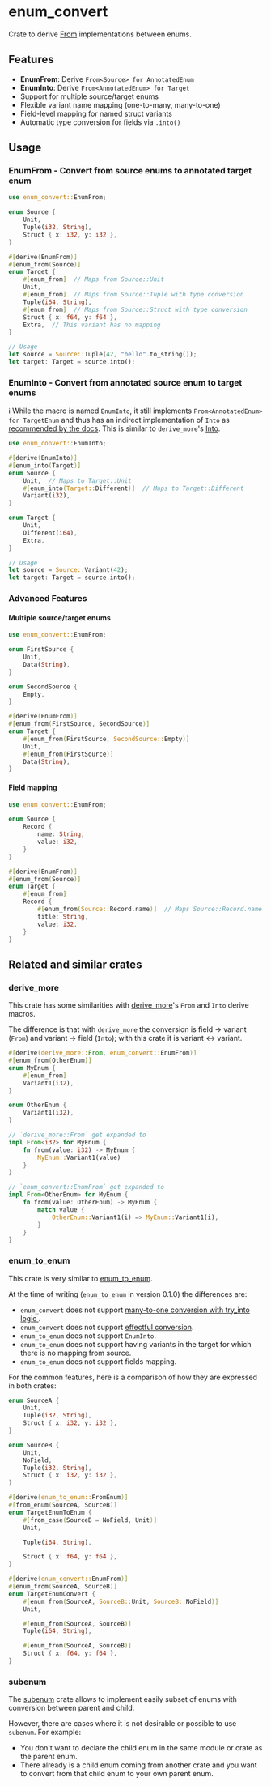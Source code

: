 # enum_convert

Crate to derive [From](https://doc.rust-lang.org/core/convert/trait.From.html) implementations between enums.

## Features

- **EnumFrom**: Derive `From<Source> for AnnotatedEnum`
- **EnumInto**: Derive `From<AnnotatedEnum> for Target`
- Support for multiple source/target enums
- Flexible variant name mapping (one-to-many, many-to-one)
- Field-level mapping for named struct variants
- Automatic type conversion for fields via `.into()`

## Usage

### EnumFrom - Convert from source enums to annotated target enum

```rust
use enum_convert::EnumFrom;

enum Source {
    Unit,
    Tuple(i32, String),
    Struct { x: i32, y: i32 },
}

#[derive(EnumFrom)]
#[enum_from(Source)]
enum Target {
    #[enum_from]  // Maps from Source::Unit
    Unit,
    #[enum_from]  // Maps from Source::Tuple with type conversion
    Tuple(i64, String),
    #[enum_from]  // Maps from Source::Struct with type conversion
    Struct { x: f64, y: f64 },
    Extra,  // This variant has no mapping
}

// Usage
let source = Source::Tuple(42, "hello".to_string());
let target: Target = source.into();
```

### EnumInto - Convert from annotated source enum to target enums

ℹ️ While the macro is named `EnumInto`, it still implements `From<AnnotatedEnum> for TargetEnum` and thus has an indirect implementation of `Into` as [recommended by the docs](https://doc.rust-lang.org/core/convert/trait.Into.html).
This is similar to `derive_more`'s [Into](https://docs.rs/derive_more/latest/derive_more/derive.Into.html).

```rust
use enum_convert::EnumInto;

#[derive(EnumInto)]
#[enum_into(Target)]
enum Source {
    Unit,  // Maps to Target::Unit
    #[enum_into(Target::Different)]  // Maps to Target::Different
    Variant(i32),
}

enum Target {
    Unit,
    Different(i64),
    Extra,
}

// Usage
let source = Source::Variant(42);
let target: Target = source.into();
```

### Advanced Features

#### Multiple source/target enums

```rust
use enum_convert::EnumFrom;

enum FirstSource {
    Unit,
    Data(String),
}

enum SecondSource {
    Empty,
}

#[derive(EnumFrom)]
#[enum_from(FirstSource, SecondSource)]
enum Target {
    #[enum_from(FirstSource, SecondSource::Empty)]
    Unit,
    #[enum_from(FirstSource)]
    Data(String),
}
```

#### Field mapping

```rust
use enum_convert::EnumFrom;

enum Source {
    Record {
        name: String,
        value: i32,
    }
}

#[derive(EnumFrom)]
#[enum_from(Source)]
enum Target {
    #[enum_from]
    Record {
        #[enum_from(Source::Record.name)]  // Maps Source::Record.name to Target::Record.title
        title: String,
        value: i32,
    }
}
```

## Related and similar crates

### derive_more

This crate has some similarities with [derive_more](https://docs.rs/derive_more/latest/derive_more/index.html)'s `From` and `Into` derive macros.

The difference is that with `derive_more` the conversion is field → variant (`From`) and variant → field (`Into`); with this crate it is variant ↔ variant.

```rust
#[derive(derive_more::From, enum_convert::EnumFrom)]
#[enum_from(OtherEnum)]
enum MyEnum {
    #[enum_from]
    Variant1(i32),
}

enum OtherEnum {
    Variant1(i32),
}
```
```rust compile_fail
// `derive_more::From` get expanded to
impl From<i32> for MyEnum {
    fn from(value: i32) -> MyEnum {
        MyEnum::Variant1(value)
    }
}

// `enum_convert::EnumFrom` get expanded to
impl From<OtherEnum> for MyEnum {
    fn from(value: OtherEnum) -> MyEnum {
        match value {
            OtherEnum::Variant1(i) => MyEnum::Variant1(i),
        }
    }
}
```

### enum_to_enum

This crate is very similar to [enum_to_enum](https://docs.rs/enum_to_enum/latest/enum_to_enum/).

At the time of writing (`enum_to_enum` in version 0.1.0) the differences are:
- `enum_convert` does not support [many-to-one conversion with try_into logic ](https://docs.rs/enum_to_enum/latest/enum_to_enum/derive.FromEnum.html#many-to-one-conversion).
- `enum_convert` does not support [effectful conversion](https://docs.rs/enum_to_enum/latest/enum_to_enum/derive.FromEnum.html#effectful-conversion).
- `enum_to_enum` does not support `EnumInto`.
- `enum_to_enum` does not support having variants in the target for which there is no mapping from source.
- `enum_to_enum` does not support fields mapping.

For the common features, here is a comparison of how they are expressed in both crates:

```rust
enum SourceA {
    Unit,
    Tuple(i32, String),
    Struct { x: i32, y: i32 },
}

enum SourceB {
    Unit,
    NoField,
    Tuple(i32, String),
    Struct { x: i32, y: i32 },
}

#[derive(enum_to_enum::FromEnum)]
#[from_enum(SourceA, SourceB)]
enum TargetEnumToEnum {
    #[from_case(SourceB = NoField, Unit)]
    Unit,

    Tuple(i64, String),

    Struct { x: f64, y: f64 },
}

#[derive(enum_convert::EnumFrom)]
#[enum_from(SourceA, SourceB)]
enum TargetEnumConvert {
    #[enum_from(SourceA, SourceB::Unit, SourceB::NoField)]
    Unit,

    #[enum_from(SourceA, SourceB)]
    Tuple(i64, String),

    #[enum_from(SourceA, SourceB)]
    Struct { x: f64, y: f64 },
}
```

### subenum

The [subenum](https://docs.rs/subenum/latest/subenum/) crate allows to implement easily subset of enums with conversion between parent and child.

However, there are cases where it is not desirable or possible to use `subenum`.
For example:
- You don't want to declare the child enum in the same module or crate as the parent enum.
- There already is a child enum coming from another crate and you want to convert from that child enum to your own parent enum.
